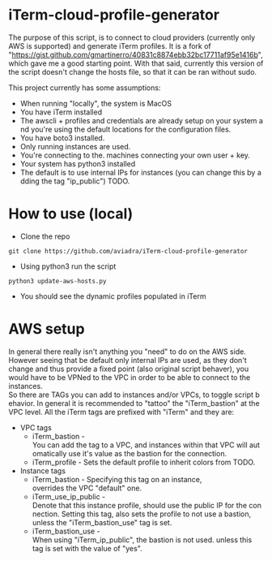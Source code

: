 # iTerm-cloud-profile-generator

The purpose of this script, is to connect to cloud providers (currently only AWS is supported) and generate iTerm profiles.
It is a fork of "https://gist.github.com/gmartinerro/40831c8874ebb32bc17711af95e1416b", which gave me a good starting point. With that said, currently this version of the script doesn't change the hosts file, so that it can be ran without sudo.

This project currently has some assumptions:
- When running "locally", the system is MacOS
- You have iTerm installed
- The awscli + profiles and credentials are already setup on your system and you're using the default locations for the configuration files.
- You have boto3 installed.
- Only running instances are used.
- You're connecting to the. machines connecting your own user + key.
- Your system has python3 installed
- The default is to use internal IPs for instances (you can change this by adding the tag "ip_public") TODO.

# How to use (local)
- Clone the repo

`git clone https://github.com/aviadra/iTerm-cloud-profile-generator`
- Using python3 run the script

`python3 update-aws-hosts.py`
- You should see the dynamic profiles populated in iTerm

# AWS setup
In general there really isn't anything you "need" to do on the AWS side. However seeing that be default only internal IPs are used, as they don't change and thus provide a fixed point (also original script behaver), you would have to be VPNed to the VPC in order to be able to connect to the instances. So there are TAGs you can add to instances and/or VPCs, to toggle script behavior. In general it is recommended to "tattoo" the "iTerm_bastion" at the VPC level.
All the iTerm tags are prefixed with "iTerm" and they are:
- VPC tags
  - iTerm_bastion - You can add the tag to a VPC, and instances within that VPC will automatically use it's value as the bastion for the connection.
  - iTerm_profile - Sets the default profile to inherit colors from TODO.
- Instance tags
  - iTerm_bastion - Specifying this tag on an instance, overrides the VPC "default" one.
  - iTerm_use_ip_public - Denote that this instance profile, should use the public IP for the connection. Setting this tag, also sets the profile to not use a bastion, unless the "iTerm_bastion_use" tag is set.
  - iTerm_bastion_use - When using "iTerm_ip_public", the bastion is not used. unless this tag is set with the value of "yes".
